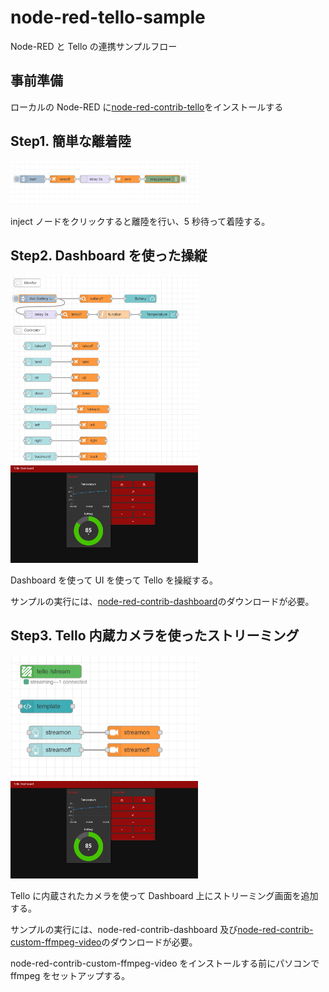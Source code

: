 # node-red-tello-sample

Node-RED と Tello の連携サンプルフロー

## 事前準備

ローカルの Node-RED に[node-red-contrib-tello](https://flows.nodered.org/node/node-red-contrib-tello)をインストールする

## Step1. 簡単な離着陸

<img src="https://github.com/Miura55/node-red-tello-sample/raw/main/imgs/step1.png" alt="step1" width="300">

inject ノードをクリックすると離陸を行い、5 秒待って着陸する。

## Step2. Dashboard を使った操縦

<img src="https://github.com/Miura55/node-red-tello-sample/raw/main/imgs/step2.png" alt="step2" width="300">
<img src="https://github.com/Miura55/node-red-tello-sample/raw/main/imgs/step2_dashboard.png" alt="step2_dashboard" width="300">

Dashboard を使って UI を使って Tello を操縦する。

サンプルの実行には、[node-red-contrib-dashboard](https://flows.nodered.org/node/node-red-dashboard)のダウンロードが必要。

## Step3. Tello 内蔵カメラを使ったストリーミング

<img src="https://github.com/Miura55/node-red-tello-sample/raw/main/imgs/step3.png" alt="step3" width="300">
<img src="https://github.com/Miura55/node-red-tello-sample/raw/main/imgs/step2_dashboard.png" alt="step3_dashboard" width="300">

Tello に内蔵されたカメラを使って Dashboard 上にストリーミング画面を追加する。

サンプルの実行には、node-red-contrib-dashboard 及び[node-red-contrib-custom-ffmpeg-video](https://flows.nodered.org/node/node-red-contrib-custom-ffmpeg-video)のダウンロードが必要。

node-red-contrib-custom-ffmpeg-video をインストールする前にパソコンで ffmpeg をセットアップする。
